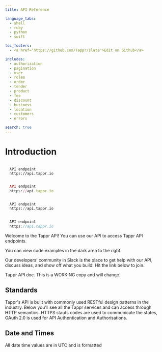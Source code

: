 ```yaml
---
title: API Reference

language_tabs:
  - shell
  - ruby
  - python
  - swift

toc_footers:
  - <a href='https://github.com/Tappr/slate'>Edit on Github</a>

includes:
  - authorization
  - pagination
  - user
  - roles
  - order
  - tender
  - product
  - fee
  - discount
  - business
  - location
  - customers
  - errors

search: true
---
```

# Introduction

```shell

  API endpoint
  https://api.tappr.io

```

```ruby

  API endpoint
  https://api.tappr.io

```

```python

  API endpoint
  https://api.tappr.io

```

```swift

  API endpoint
  https://api.tappr.io

```

Welcome to the Tappr API! You can use our API to access Tappr API endpoints.

You can view code examples in the dark area to the right.

Our developers’ community in Slack is the place to get help with our API, discuss ideas, and show off what you build. Hit the link below to join. 

  <script async defer src="https://slackin-tpsaqfrvhh.now.sh/slackin.js"></script>

  <aside class="notice">Tappr API doc. This is a WORKING copy and will change.</aside>

## Standards

Tappr's API is built with commonly used RESTful design patterns in the industry. Below you'll see all the Tappr services and can access through HTTP semantics. HTTPS stauts codes are used to communicate the states, OAuth 2.0 is used for API Authentication and Authorisations.

## Date and Times

All date time values are in UTC and is formatted
